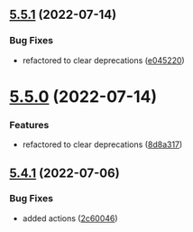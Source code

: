 ## [5.5.1](https://github.com/netbull/TranslationBundle/compare/v5.5.0...v5.5.1) (2022-07-14)


### Bug Fixes

* refactored to clear deprecations ([e045220](https://github.com/netbull/TranslationBundle/commit/e045220edeaa5f405052fe2580e817f727c608d1))

# [5.5.0](https://github.com/netbull/TranslationBundle/compare/v5.4.1...v5.5.0) (2022-07-14)


### Features

* refactored to clear deprecations ([8d8a317](https://github.com/netbull/TranslationBundle/commit/8d8a317e688d69226ecf8958e3702707c8369239))

## [5.4.1](https://github.com/netbull/TranslationBundle/compare/v5.4.0...v5.4.1) (2022-07-06)


### Bug Fixes

* added actions ([2c60046](https://github.com/netbull/TranslationBundle/commit/2c600465926cb539031c0b5e014372bd07daf1f2))
